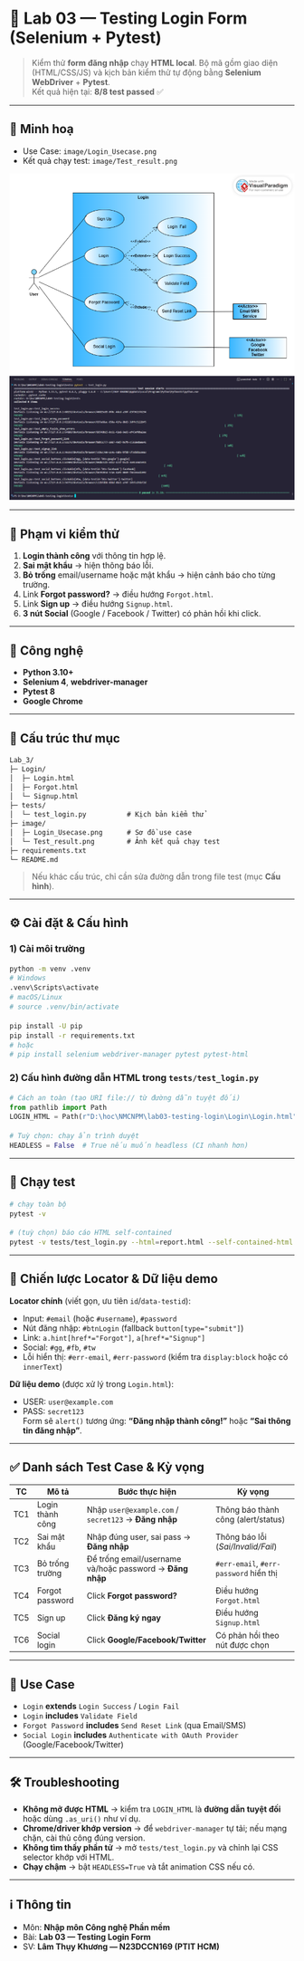# 🧪 Lab 03 — Testing Login Form (Selenium + Pytest)

> Kiểm thử **form đăng nhập** chạy **HTML local**. Bộ mã gồm giao diện (HTML/CSS/JS) và kịch bản kiểm thử tự động bằng **Selenium WebDriver** + **Pytest**.  
> Kết quả hiện tại: **8/8 test passed** ✅

---

## 📸 Minh hoạ
- Use Case: `image/Login_Usecase.png`  
- Kết quả chạy test: `image/Test_result.png`

![Use Case](image/Login_Usecase.png)
![Test Result](image/Test_result.png)

---

## 🔎 Phạm vi kiểm thử 
1. **Login thành công** với thông tin hợp lệ.  
2. **Sai mật khẩu** → hiện thông báo lỗi.  
3. **Bỏ trống** email/username hoặc mật khẩu → hiện cảnh báo cho từng trường.  
4. Link **Forgot password?** → điều hướng `Forgot.html`.  
5. Link **Sign up** → điều hướng `Signup.html`.  
6. **3 nút Social** (Google / Facebook / Twitter) có phản hồi khi click.

---

## 🧱 Công nghệ
- **Python 3.10+**
- **Selenium 4**, **webdriver-manager**
- **Pytest 8**
- **Google Chrome** 

---

## 📂 Cấu trúc thư mục
```
Lab_3/
├─ Login/
│  ├─ Login.html
│  ├─ Forgot.html
│  └─ Signup.html
├─ tests/
│  └─ test_login.py          # Kịch bản kiểm thử
├─ image/
│  ├─ Login_Usecase.png      # Sơ đồ use case
│  └─ Test_result.png        # Ảnh kết quả chạy test
├─ requirements.txt
└─ README.md
```
> Nếu khác cấu trúc, chỉ cần sửa đường dẫn trong file test (mục **Cấu hình**).

---

## ⚙️ Cài đặt & Cấu hình

### 1) Cài môi trường
```bash
python -m venv .venv
# Windows
.venv\Scripts\activate
# macOS/Linux
# source .venv/bin/activate

pip install -U pip
pip install -r requirements.txt
# hoặc
# pip install selenium webdriver-manager pytest pytest-html
```

### 2) Cấu hình đường dẫn HTML trong `tests/test_login.py`
```python
# Cách an toàn (tạo URI file:// từ đường dẫn tuyệt đối)
from pathlib import Path
LOGIN_HTML = Path(r"D:\hoc\NMCNPM\lab03-testing-login\Login\Login.html").resolve().as_uri()

# Tuỳ chọn: chạy ẩn trình duyệt
HEADLESS = False  # True nếu muốn headless (CI nhanh hơn)
```

---

## 🏃 Chạy test
```bash
# chạy toàn bộ
pytest -v

# (tuỳ chọn) báo cáo HTML self-contained
pytest -v tests/test_login.py --html=report.html --self-contained-html
```

---

## 🧭 Chiến lược Locator & Dữ liệu demo

**Locator chính** (viết gọn, ưu tiên `id`/`data-testid`):
- Input: `#email` (hoặc `#username`), `#password`  
- Nút đăng nhập: `#btnLogin` (fallback `button[type="submit"]`)  
- Link: `a.hint[href*="Forgot"]`, `a[href*="Signup"]`  
- Social: `#gg`, `#fb`, `#tw`  
- Lỗi hiển thị: `#err-email`, `#err-password` (kiểm tra `display:block` hoặc có `innerText`)

**Dữ liệu demo** (được xử lý trong `Login.html`):
- USER: `user@example.com`  
- PASS: `secret123`  
Form sẽ `alert()` tương ứng: **“Đăng nhập thành công!”** hoặc **“Sai thông tin đăng nhập”**.

---

## ✅ Danh sách Test Case & Kỳ vọng

| TC | Mô tả | Bước thực hiện | Kỳ vọng |
|---|---|---|---|
| TC1 | Login thành công | Nhập `user@example.com` / `secret123` → **Đăng nhập** | Thông báo thành công (alert/status) |
| TC2 | Sai mật khẩu | Nhập đúng user, sai pass → **Đăng nhập** | Thông báo lỗi (*Sai/Invalid/Fail*) |
| TC3 | Bỏ trống trường | Để trống email/username và/hoặc password → **Đăng nhập** | `#err-email`, `#err-password` hiển thị |
| TC4 | Forgot password | Click **Forgot password?** | Điều hướng `Forgot.html` |
| TC5 | Sign up | Click **Đăng ký ngay** | Điều hướng `Signup.html` |
| TC6 | Social login | Click **Google/Facebook/Twitter** | Có phản hồi theo nút được chọn |

---

## 🧩 Use Case
- `Login` **extends** `Login Success` / `Login Fail`  
- `Login` **includes** `Validate Field`  
- `Forgot Password` **includes** `Send Reset Link` (qua Email/SMS)  
- `Social Login` **includes** `Authenticate with OAuth Provider` (Google/Facebook/Twitter)

---

## 🛠 Troubleshooting
- **Không mở được HTML** → kiểm tra `LOGIN_HTML` là **đường dẫn tuyệt đối** hoặc dùng `.as_uri()` như ví dụ.  
- **Chrome/driver khớp version** → để `webdriver-manager` tự tải; nếu mạng chặn, cài thủ công đúng version.  
- **Không tìm thấy phần tử** → mở `tests/test_login.py` và chỉnh lại CSS selector khớp với HTML.  
- **Chạy chậm** → bật `HEADLESS=True` và tắt animation CSS nếu có.

---

## ℹ️ Thông tin
- Môn: **Nhập môn Công nghệ Phần mềm**  
- Bài: **Lab 03 — Testing Login Form**  
- SV: **Lâm Thụy Khương — N23DCCN169 (PTIT HCM)**  
